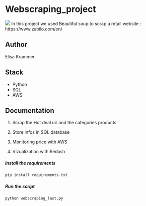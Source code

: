 # Webscraping_project
<img src="https://encrypted-tbn0.gstatic.com/images?q=tbn:ANd9GcQwts51BwXok8l00SXRLAb3hv88NMW5Ws4FcyaK4u3lM-bX48mB" /> 
In this project we used Beautiful soup to scrap a retail website : https://www.zabilo.com/en/

## Author
Elisa Krammer

## Stack 

- Python 
- SQL
- AWS

## Documentation

1) Scrap the Hot deal url and the categories products

2) Store infos in SQL database 

3) Monitoring price with AWS

3) Vizualization with Redash 

##### Install the requirements

``` python 
pip install requirements.txt
```

##### Run the script 

``` python 
python webscraping_last.py
```


